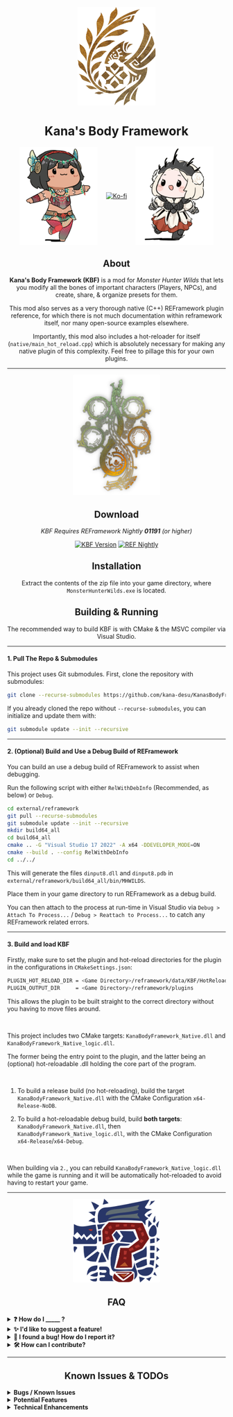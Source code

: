 ﻿<div align="center">

<img src="./.github/assets/monster-hunter-wilds-logo-1.png" alt="" title="" width="180"/>

# Kana's Body Framework


<div style="display: flex; align-items: center; justify-content: center; gap: 20px;">
  <!-- Left image -->
  <img src="./.github/assets/duna.png" alt="" title="" width="180"/>
  
  <!-- Middle badges stacked vertically -->
  <span style="display: flex; flex-direction: column; gap: 10px; align-items: center;">

[![Ko-fi](https://img.shields.io/badge/support_me_on_ko--fi-F16061?style=for-the-badge&logo=kofi&logoColor=f5f5f5)](https://ko-fi.com/kana00)

  </span>
  
  <!-- Right image -->
  <img src="./.github/assets/lala.png" alt="" title="" width="180"/>
</div>

## About

**Kana's Body Framework (KBF)** is a mod for *Monster Hunter Wilds* that lets you modify all the bones of important characters (Players, NPCs), and create, share, & organize presets for them.

This mod also serves as a very thorough native (C++) REFramework plugin reference, for which there is not much documentation within reframework itself, nor many open-source examples elsewhere.

Importantly, this mod also includes a hot-reloader for itself (`native/main_hot_reload.cpp`) which is absolutely necessary for making any native plugin of this complexity. Feel free to pillage this for your own plugins.

---

<p align="center">
  <img src="./.github/assets/monster-hunter-wilds-logo-2.png" alt="Monster Hunter Wilds Logo" width="200"/>
</p>

## Download 

<em>KBF Requires REFramework Nightly __01191__ (or higher)</em>

[![KBF Version](https://img.shields.io/github/release/kana-desu/KanasBodyFramework?label=KBF&style=for-the-badge&logo=github&color=7ccc9e)]()
[![REF Nightly](https://img.shields.io/badge/NIGHTLY-aaa?label=REFRAMEWORK&style=for-the-badge&logo=github&color=db8427)](https://github.com/praydog/REFramework-nightly/releases)


## Installation

Extract the contents of the zip file into your game directory, where `MonsterHunterWilds.exe` is located.


## Building & Running

The recommended way to build KBF is with CMake & the MSVC compiler via Visual Studio.

</div>

---

#### 1. Pull The Repo & Submodules

This project uses Git submodules. First, clone the repository with submodules:
```bash
git clone --recurse-submodules https://github.com/kana-desu/KanasBodyFramework.git
```

If you already cloned the repo without `--recurse-submodules`, you can initialize and update them with:

```bash
git submodule update --init --recursive
```

---

#### 2. (Optional) Build and Use a Debug Build of REFramework

You can build an use a debug build of REFramework to assist when debugging. 

Run the following script with either `RelWithDebInfo` (Recommended, as below) or `Debug`.

```bash
cd external/reframework
git pull --recurse-submodules
git submodule update --init --recursive
mkdir build64_all
cd build64_all
cmake .. -G "Visual Studio 17 2022" -A x64 -DDEVELOPER_MODE=ON
cmake --build . --config RelWithDebInfo
cd ../../
```

This will generate the files `dinput8.dll` and `dinput8.pdb` in `external/reframework/build64_all/bin/MHWILDS`. 

Place them in your game directory to run REFramework as a debug build.

You can then attach to the process at run-time in Visual Studio via `Debug > Attach To Process...` / `Debug > Reattach to Process...` to catch any REFramework related errors.

---

#### 3. Build and load KBF

Firstly, make sure to set the plugin and hot-reload directories for the plugin in the configurations in `CMakeSettings.json`:

```bash
PLUGIN_HOT_RELOAD_DIR = <Game Directory>/reframework/data/KBF/HotReload
PLUGIN_OUTPUT_DIR     = <Game Directory>/reframework/plugins
```

This allows the plugin to be built straight to the correct directory without you having to move files around.

<br/>

This project includes two CMake targets: `KanaBodyFramework_Native.dll` and `KanaBodyFramework_Native_logic.dll`.

The former being the entry point to the plugin, and the latter being an (optional) hot-reloadable .dll holding the core part of the program.

<br/>

1. To build a release build (no hot-reloading), build the target `KanaBodyFramework_Native.dll` with the CMake Configuration `x64-Release-NoDB`.

2. To build a hot-reloadable debug build, build **both targets**: `KanaBodyFramework_Native.dll`, then `KanaBodyFramework_Native_logic.dll`, with the CMake Configuration `x64-Release`/`x64-Debug`.

<br/>

When building via `2.`, you can rebuild `KanaBodyFramework_Native_logic.dll` while the game is running and it will be automatically hot-reloaded to avoid having to restart your game.

---

<div align="center">

<p align="center">
  <img src="./.github/assets/monster-unknown-icon.png" alt="LAGIACRUUUUUS" width="200"/>
</p>


## FAQ

</div>

<details>
<summary><b>❓ How do I _____ ?</b></summary>

Please refer to the various tutorials in the plugins UI in-game, under `About > Tutorials`.

</details>

<details>
<summary><b>✨ I'd like to suggest a feature!</b></summary>

Please [open an issue detailing your feature request](https://github.com/username/repo-name/issues/new?template=bug_report.md), or leave a comment on the mod's NexusMods page.

</details>

<details>
<summary><b>🐛 I found a bug! How do I report it?</b></summary>

Please [open an issue](https://github.com/username/repo-name/issues/new?template=bug_report.md) and include:  
- A clear description of the bug
- Whether the bug causes a game crash or just incorrect behavior
- Steps to reproduce it  
- Expected vs actual behavior  
- A copy of REFramework's `re2_framework_log.txt`
- A copy of KBF's debug log (under `Debug > Log > Copy to Clipboard`), if the game doesn't crash.

I have a limited amount of time to work on this mod and track down bugs, so without the above information I may not be able to address the issue!

</details>

<details>
<summary><b>🛠️ How can I contribute?</b></summary>

Contributions are very welcome given the scale of this plugin :)

You can:
- Fork the repo  
- Add new features or fix bugs  
- Submit a pull request  

I don't have a strict code style guide, but please try to keep your code clean and well-documented.

I'll need to be able to clearly review the changes myself so please try to keep them concise, easily understandable, and make sure to test them in-game (please try to avoid hard crashes!).

</details>

---

<div align="center">

## Known Issues & TODOs
</div>

<details>
<summary><b>Bugs / Known Issues</b></summary>

<br/>

<div align="center">

|  | Issue | Description | Severity |
|--------|-------|-------------|----------|
| ❌ | Missing Font Symbols | Some obscure font symbols are missing as they are not included is Noto CJK. | Med |
| ❌ | Bone Cache Overwrites | Some bone caches seem to write every load - like Cypurrpunk F-F | Med |
| ❌ | Fix certain cutscenes | In certain cutscenes, player and npc list appears to populate initially, then empty themselves as the cutscene begins | Low |

</div>

---
</details>

<details>
<summary><b>Potential Features</b></summary>

<br/>

<div align="center">


|  | Task | Description | Priority |
|--------|------|-------------|----------|
| ❌ | Randomizer | Select multiple presets to randomize between | Low |

</div>

---


</details>


</details>

<details>
<summary><b>Technical Enhancements</b></summary>

<br/>

<div align="center">


|  | Task | Description | Priority |
|--------|------|-------------|----------|
| ❌ | Simplify adding new NPC armours | Currently lots of code areas need to be changed. E.g. Name -> ID maps | High |
| ❌ | Remove unique_ptr arrays | Switch std unique_ptr containers to std optional / extra bool in struct for performance | Med |
| ❌ | Loading Screen Optimization | Optimize loading screen over fetching (especially for npcs) | Med |
| ❌ | Armour Fetch Optimization | Armour fetch can be quite slow: ~1-2ms . This may lead to frame drop spikes. | Med |
| ❌ | Test Quest End Cutscenes | These might break with TU3 | Low |

</div>

---

</details>
